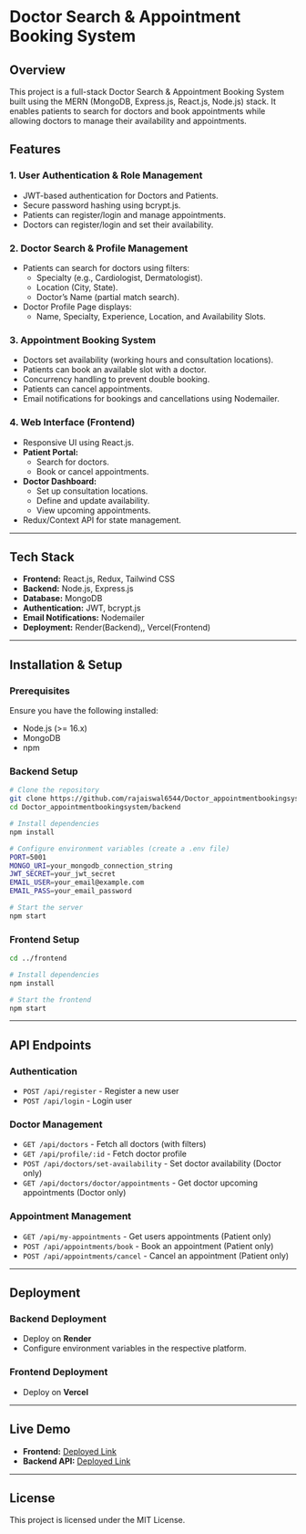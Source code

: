# Doctor Search & Appointment Booking System

## Overview
This project is a full-stack Doctor Search & Appointment Booking System built using the MERN (MongoDB, Express.js, React.js, Node.js) stack. It enables patients to search for doctors and book appointments while allowing doctors to manage their availability and appointments.

## Features
### 1. User Authentication & Role Management
- JWT-based authentication for Doctors and Patients.
- Secure password hashing using bcrypt.js.
- Patients can register/login and manage appointments.
- Doctors can register/login and set their availability.

### 2. Doctor Search & Profile Management
- Patients can search for doctors using filters:
  - Specialty (e.g., Cardiologist, Dermatologist).
  - Location (City, State).
  - Doctor’s Name (partial match search).
- Doctor Profile Page displays:
  - Name, Specialty, Experience, Location, and Availability Slots.

### 3. Appointment Booking System
- Doctors set availability (working hours and consultation locations).
- Patients can book an available slot with a doctor.
- Concurrency handling to prevent double booking.
- Patients can cancel appointments.
- Email notifications for bookings and cancellations using Nodemailer.

### 4. Web Interface (Frontend)
- Responsive UI using React.js.
- **Patient Portal:**
  - Search for doctors.
  - Book or cancel appointments.
- **Doctor Dashboard:**
  - Set up consultation locations.
  - Define and update availability.
  - View upcoming appointments.
- Redux/Context API for state management.

<!-- ### 5. Deployment & Documentation
- Backend deployed using Render.
- Frontend deployed using Vercel / Netlify.
- Comprehensive documentation with API usage guide and sample requests. -->

---

## Tech Stack
- **Frontend:** React.js, Redux, Tailwind CSS
- **Backend:** Node.js, Express.js
- **Database:** MongoDB
- **Authentication:** JWT, bcrypt.js
- **Email Notifications:** Nodemailer
- **Deployment:** Render(Backend),, Vercel(Frontend) 

---

## Installation & Setup
### Prerequisites
Ensure you have the following installed:
- Node.js (>= 16.x)
- MongoDB
- npm

### Backend Setup
```bash
# Clone the repository
git clone https://github.com/rajaiswal6544/Doctor_appointmentbookingsystem.git
cd Doctor_appointmentbookingsystem/backend

# Install dependencies
npm install

# Configure environment variables (create a .env file)
PORT=5001
MONGO_URI=your_mongodb_connection_string
JWT_SECRET=your_jwt_secret
EMAIL_USER=your_email@example.com
EMAIL_PASS=your_email_password

# Start the server
npm start
```

### Frontend Setup
```bash
cd ../frontend

# Install dependencies
npm install

# Start the frontend
npm start
```

---

## API Endpoints
### Authentication
- `POST /api/register` - Register a new user
- `POST /api/login` - Login user

### Doctor Management
- `GET /api/doctors` - Fetch all doctors (with filters)
- `GET /api/profile/:id` - Fetch doctor profile
- `POST /api/doctors/set-availability` - Set doctor availability (Doctor only)
- `GET /api/doctors/doctor/appointments` - Get doctor upcoming appointments (Doctor only)

### Appointment Management
- `GET /api/my-appointments` - Get users appointments (Patient only)
- `POST /api/appointments/book` - Book an appointment (Patient only)
- `POST /api/appointments/cancel` - Cancel an appointment (Patient only)

---

## Deployment
### Backend Deployment
- Deploy on **Render**
- Configure environment variables in the respective platform.

### Frontend Deployment
- Deploy on **Vercel**

---

## Live Demo
- **Frontend:** [Deployed Link](https://doctor-appointmentbookingsystem-2cls0j8q2.vercel.app/)
- **Backend API:** [Deployed Link](https://doctor-appointmentbookingsystem.onrender.com)

---

## License
This project is licensed under the MIT License.

